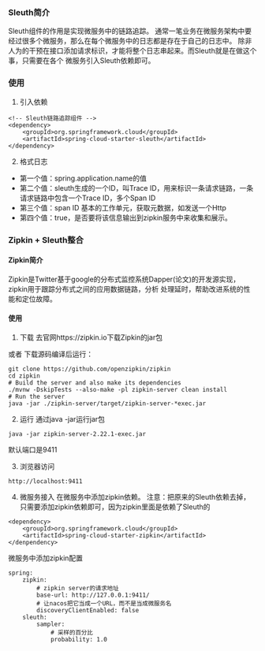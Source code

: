 ### Sleuth简介
Sleuth组件的作用是实现微服务中的链路追踪。
通常一笔业务在微服务架构中要经过很多个微服务，那么在每个微服务中的日志都是存在于自己的日志中。
除非人为的干预在接口添加请求标识，才能将整个日志串起来。而Sleuth就是在做这个事，只需要在各个
微服务引入Sleuth依赖即可。

### 使用
1. 引入依赖
```
<!-- Sleuth链路追踪组件 -->
<dependency>
    <groupId>org.springframework.cloud</groupId>
    <artifactId>spring-cloud-starter-sleuth</artifactId>
</dependency>
```

2. 格式日志
* 第一个值：spring.application.name的值
* 第二个值：sleuth生成的一个ID，叫Trace ID，用来标识一条请求链路，一条请求链路中包含一个Trace ID，多个Span ID
* 第三个值：span ID 基本的工作单元，获取元数据，如发送一个Http
* 第四个值：true，是否要将该信息输出到zipkin服务中来收集和展示。

### Zipkin + Sleuth整合

#### Zipkin简介
Zipkin是Twitter基于google的分布式监控系统Dapper(论文)的开发源实现，zipkin用于跟踪分布式之间的应用数据链路，分析
处理延时，帮助改进系统的性能和定位故障。

#### 使用
1. 下载
去官网https://zipkin.io下载Zipkin的jar包

或者
下载源码编译后运行：
```
git clone https://github.com/openzipkin/zipkin
cd zipkin
# Build the server and also make its dependencies
./mvnw -DskipTests --also-make -pl zipkin-server clean install
# Run the server
java -jar ./zipkin-server/target/zipkin-server-*exec.jar
```


2. 运行
通过java -jar运行jar包
```
java -jar zipkin-server-2.22.1-exec.jar
```
默认端口是9411

3. 浏览器访问
```
http://localhost:9411
```

4. 微服务接入
在微服务中添加zipkin依赖。
注意：把原来的Sleuth依赖去掉，只需要添加zipkin依赖即可，因为zipkin里面是依赖了Sleuth的
```
<dependency>
    <groupId>org.springframework.cloud</groupId>
    <artifactId>spring-cloud-starter-zipkin</artifactId>
</denpendency>
```

微服务中添加zipkin配置
```
spring:
    zipkin:
        # zipkin server的请求地址
        base-url: http://127.0.0.1:9411/
        # 让nacos把它当成一个URL，而不是当成微服务名
        discoveryClientEnabled: false
    sleuth:
        sampler:
            # 采样的百分比
            probability: 1.0
```